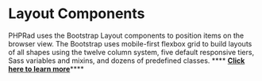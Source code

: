# Layout Components

&#x20;PHPRad uses the Bootstrap Layout components to position items on the browser view. The Bootstrap uses mobile-first flexbox grid to build layouts of all shapes using the twelve column system, five default responsive tiers, Sass variables and mixins, and dozens of predefined classes. **** [**Click here to learn more**](https://getbootstrap.com/docs/4.3/layout/overview/)****
